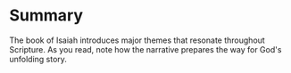 # Summary

The book of Isaiah introduces major themes that resonate throughout Scripture. As you read, note how the narrative prepares the way for God's unfolding story.

